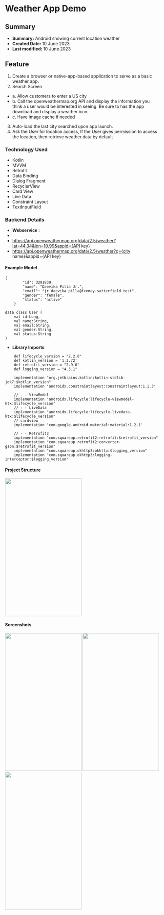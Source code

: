 # Weather App Demo

## Summary
- **Summary:**  Android showing current location weather 
- **Created Date:** 10 June 2023
- **Last modified:** 10 June 2023 

## Feature
1. Create a browser or native-app-based application to serve as a basic weather app.
2. Search Screen
- a. Allow customers to enter a US city
- b. Call the openweathermap.org API and display the information you think a user would be interested in seeing. Be sure to has the app download and display a weather icon.
- c. Have image cache if needed
3. Auto-load the last city searched upon app launch.
4. Ask the User for location access, If the User gives permission to access the location, then retrieve weather data by default


### Technology Used
- Kotlin
- MVVM
- Retrofit
- Data Binding
- Dialog Fragment
- RecyclerView
- Card View
- Live Data
- Constraint Layout
- TextInputField

### Backend Details

- **Webservice** :
-
- https://api.openweathermap.org/data/2.5/weather?lat=44.34&lon=10.99&appid={API key}
- https://api.openweathermap.org/data/2.5/weather?q={city name}&appid={API key}


#### Example Model


```
{
        "id": 3291839,
        "name": "Daevika Pilla Jr.",
        "email": "jr_daevika_pilla@feeney-satterfield.test",
        "gender": "female",
        "status": "active"
    }

```

```
data class User (
    val id:Long,
    val name:String,
    val email:String,
    val gender:String,
    val status:String
)

```

- **Library Imports**
  
```
    def lifecycle_version = "2.2.0"
    def kotlin_version = '1.3.72'
    def retrofit_version = "2.9.0"
    def logging_version = "4.3.1"

    implementation "org.jetbrains.kotlin:kotlin-stdlib-jdk7:$kotlin_version"
    implementation 'androidx.constraintlayout:constraintlayout:1.1.3'

    // - - ViewModel
    implementation "androidx.lifecycle:lifecycle-viewmodel-ktx:$lifecycle_version"
    // - - LiveData
    implementation "androidx.lifecycle:lifecycle-livedata-ktx:$lifecycle_version"
    // cardview
    implementation 'com.google.android.material:material:1.2.1'

    // - - Retrofit2
    implementation "com.squareup.retrofit2:retrofit:$retrofit_version"
    implementation "com.squareup.retrofit2:converter-gson:$retrofit_version"
    implementation "com.squareup.okhttp3:okhttp:$logging_version"
    implementation "com.squareup.okhttp3:logging-interceptor:$logging_version"

```


#### Project Structure



<img src="" width="250" height="450">


#### Screenshots


<img src="" width="250" height="450">

<img src="" width="250" height="450">

<img src="" width="250" height="450">















